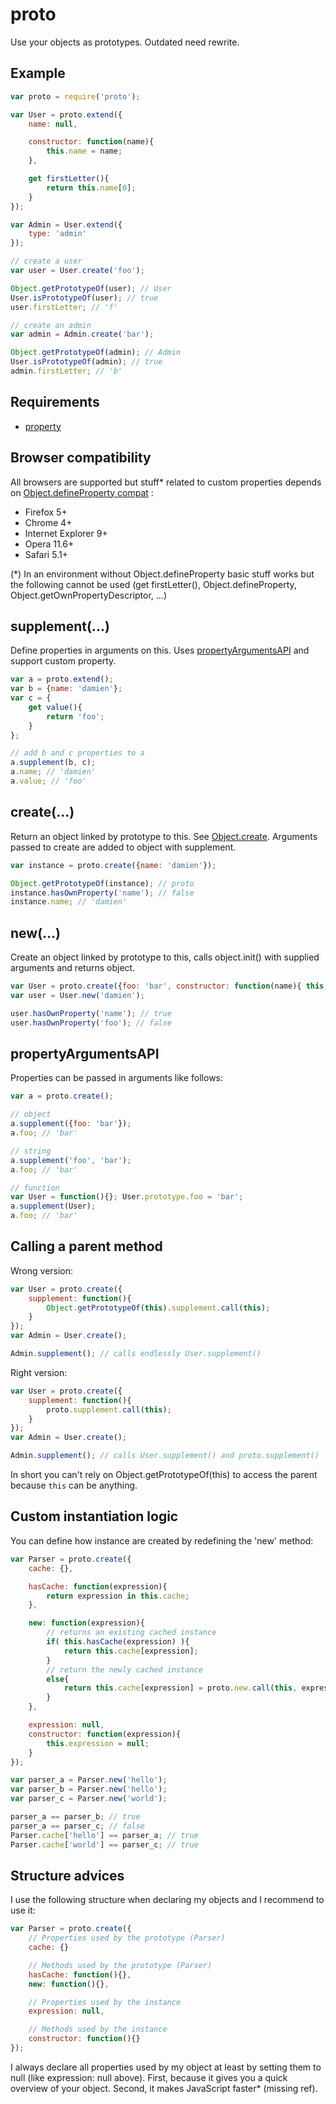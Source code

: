 proto
=============

Use your objects as prototypes.
Outdated need rewrite.

## Example

```javascript
var proto = require('proto');

var User = proto.extend({
	name: null,

	constructor: function(name){
		this.name = name;
	},

	get firstLetter(){
		return this.name[0];
	}
});

var Admin = User.extend({
	type: 'admin'
});

// create a user
var user = User.create('foo');

Object.getPrototypeOf(user); // User
User.isPrototypeOf(user); // true
user.firstLetter; // 'f'

// create an admin
var admin = Admin.create('bar');

Object.getPrototypeOf(admin); // Admin
User.isPrototypeOf(admin); // true
admin.firstLetter; // 'b'
```

## Requirements

- [property](../property)

## Browser compatibility

All browsers are supported but stuff* related to custom properties depends on [Object.defineProperty compat](http://kangax.github.io/es5-compat-table/#Object.defineProperty) :
 - Firefox 5+
 - Chrome 4+
 - Internet Explorer 9+
 - Opera 11.6+
 - Safari 5.1+

(*) In an environment without Object.defineProperty basic stuff works but the following cannot be used (get firstLetter(), Object.defineProperty, Object.getOwnPropertyDescriptor, ...)

## supplement(...)

Define properties in arguments on this. Uses [propertyArgumentsAPI](#propertyargumentsapi) and support custom property.

```javascript
var a = proto.extend();
var b = {name: 'damien'};
var c = {
	get value(){
		return 'foo';
	}
};

// add b and c properties to a
a.supplement(b, c);
a.name; // 'damien'
a.value; // 'foo'
```

## create(...)

Return an object linked by prototype to this. See [Object.create](http://msdn.microsoft.com/fr-fr/library/ff925952%28v=vs.94%29.aspx).
Arguments passed to create are added to object with supplement.

```javascript
var instance = proto.create({name: 'damien'});

Object.getPrototypeOf(instance); // proto
instance.hasOwnProperty('name'); // false
instance.name; // 'damien'
```

## new(...)

Create an object linked by prototype to this, calls object.init() with supplied arguments and returns object.

```javascript
var User = proto.create({foo: 'bar', constructor: function(name){ this.name = name; }});
var user = User.new('damien');

user.hasOwnProperty('name'); // true
user.hasOwnProperty('foo'); // false
```

## propertyArgumentsAPI

Properties can be passed in arguments like follows:

```javascript
var a = proto.create();

// object
a.supplement({foo: 'bar'});
a.foo; // 'bar'

// string
a.supplement('foo', 'bar');
a.foo; // 'bar'

// function
var User = function(){}; User.prototype.foo = 'bar';
a.supplement(User);
a.foo; // 'bar'
```

## Calling a parent method

Wrong version:

```javascript
var User = proto.create({
	supplement: function(){
		Object.getPrototypeOf(this).supplement.call(this);
	}
});
var Admin = User.create();

Admin.supplement(); // calls endlessly User.supplement()
```

Right version:

```javascript
var User = proto.create({
	supplement: function(){
		proto.supplement.call(this);
	}
});
var Admin = User.create();

Admin.supplement(); // calls User.supplement() and proto.supplement()
```

In short you can't rely on Object.getPrototypeOf(this) to access the parent because `this` can be anything.

## Custom instantiation logic

You can define how instance are created by redefining the 'new' method:

```javascript
var Parser = proto.create({
	cache: {},

	hasCache: function(expression){
		return expression in this.cache;
	},

	new: function(expression){
		// returns an existing cached instance
		if( this.hasCache(expression) ){
			return this.cache[expression];
		}
		// return the newly cached instance
		else{
			return this.cache[expression] = proto.new.call(this, expression);
		}
	},

	expression: null,
	constructor: function(expression){
		this.expression = null;
	}
});

var parser_a = Parser.new('hello');
var parser_b = Parser.new('hello');
var parser_c = Parser.new('world');

parser_a == parser_b; // true
parser_a == parser_c; // false
Parser.cache['hello'] == parser_a; // true
Parser.cache['world'] == parser_c; // true
```

## Structure advices

I use the following structure when declaring my objects and I recommend to use it:

```javascript
var Parser = proto.create({
	// Properties used by the prototype (Parser)
	cache: {}

	// Methods used by the prototype (Parser)
	hasCache: function(){},
	new: function(){},

	// Properties used by the instance
	expression: null,

	// Methods used by the instance
	constructor: function(){}
});
```

I always declare all properties used by my object at least by setting them to null (like expression: null above).
First, because it gives you a quick overview of your object. Second, it makes JavaScript faster* (missing ref).
